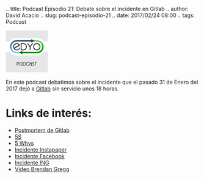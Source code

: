 .. title: Podcast Episodio 21: Debate sobre el incidente en Gitlab
.. author: David Acacio
.. slug: podcast-episodio-21
.. date: 2017/02/24 08:00
.. tags: Podcast

<img src='/images/edyo-podcast.png' alt='EDyO Podcast' class='align-left' height='110' width='110'/>

En este podcast debatimos sobre el incidente que el pasado 31 de Enero del 2017 dejó a [Gitlab](https://gitlab.com) sin servicio unos 18 horas.

# Links de interés:

* [Postmortem de Gitlab](https://about.gitlab.com/2017/02/10/postmortem-of-database-outage-of-january-31/)
* [5S](https://es.wikipedia.org/wiki/5S)
* [5 Whys](https://en.wikipedia.org/wiki/5_Whys)
* [Incidente Instapaper](https://medium.com/making-instapaper/instapaper-outage-cause-recovery-3c32a7e9cc5f)
* [Incidente Facebook](https://www.theregister.co.uk/2013/06/08/facebook_cloud_versus_cloud/)
* [Incidente ING](http://www.bbc.com/news/technology-37337868)
* [Video Brendan Gregg](https://www.youtube.com/watch?v=tDacjrSCeq4)
